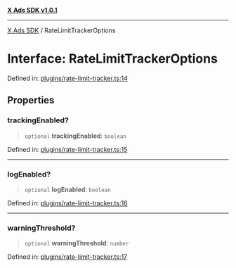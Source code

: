 [**X Ads SDK v1.0.1**](../README.md)

***

[X Ads SDK](../globals.md) / RateLimitTrackerOptions

# Interface: RateLimitTrackerOptions

Defined in: [plugins/rate-limit-tracker.ts:14](https://github.com/kage1020/x-ads-sdk/blob/main/src/plugins/rate-limit-tracker.ts#L14)

## Properties

### trackingEnabled?

> `optional` **trackingEnabled**: `boolean`

Defined in: [plugins/rate-limit-tracker.ts:15](https://github.com/kage1020/x-ads-sdk/blob/main/src/plugins/rate-limit-tracker.ts#L15)

***

### logEnabled?

> `optional` **logEnabled**: `boolean`

Defined in: [plugins/rate-limit-tracker.ts:16](https://github.com/kage1020/x-ads-sdk/blob/main/src/plugins/rate-limit-tracker.ts#L16)

***

### warningThreshold?

> `optional` **warningThreshold**: `number`

Defined in: [plugins/rate-limit-tracker.ts:17](https://github.com/kage1020/x-ads-sdk/blob/main/src/plugins/rate-limit-tracker.ts#L17)
